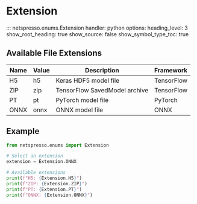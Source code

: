 # Extension

::: netspresso.enums.Extension
    handler: python
    options:
      heading_level: 3
      show_root_heading: true
      show_source: false
      show_symbol_type_toc: true

## Available File Extensions

| Name | Value | Description                      | Framework    |
|------|-------|----------------------------------|--------------|
| H5   | h5    | Keras HDF5 model file           | TensorFlow   |
| ZIP  | zip   | TensorFlow SavedModel archive    | TensorFlow   |
| PT   | pt    | PyTorch model file              | PyTorch      |
| ONNX | onnx  | ONNX model file                 | ONNX         |

## Example

```python
from netspresso.enums import Extension

# Select an extension
extension = Extension.ONNX

# Available extensions
print(f"H5: {Extension.H5}")
print(f"ZIP: {Extension.ZIP}")
print(f"PT: {Extension.PT}")
print(f"ONNX: {Extension.ONNX}")
```

